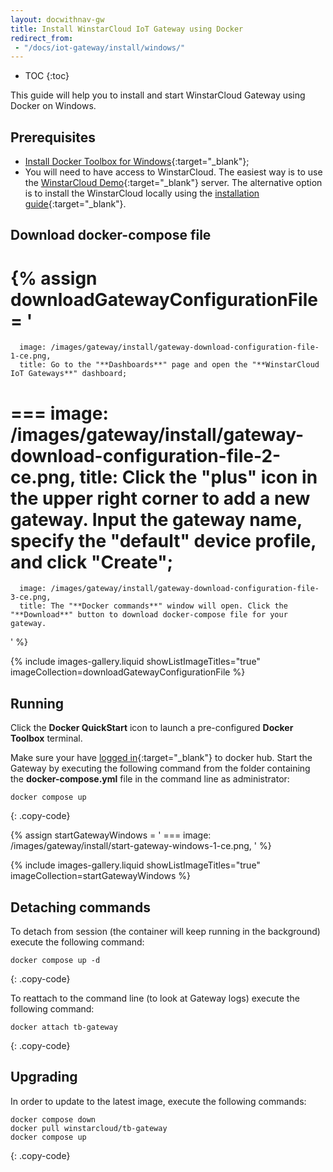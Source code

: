 ```yaml
---
layout: docwithnav-gw
title: Install WinstarCloud IoT Gateway using Docker
redirect_from: 
 - "/docs/iot-gateway/install/windows/"
---
```


* TOC
{:toc}

This guide will help you to install and start WinstarCloud Gateway using Docker on Windows.

## Prerequisites

- [Install Docker Toolbox for Windows](https://docs.docker.com/toolbox/toolbox_install_windows/){:target="_blank"};
- You will need to have access to WinstarCloud. The easiest way is to use the [WinstarCloud Demo](https://demo.winstarcloud.io/){:target="_blank"} server. 
The alternative option is to install the WinstarCloud locally using the [installation guide](https://winstarcloud.io/docs/user-guide/install/installation-options/){:target="_blank"}.

## Download docker-compose file

{% assign downloadGatewayConfigurationFile = '
   ===
      image: /images/gateway/install/gateway-download-configuration-file-1-ce.png,
      title: Go to the "**Dashboards**" page and open the "**WinstarCloud IoT Gateways**" dashboard;
   ===
      image: /images/gateway/install/gateway-download-configuration-file-2-ce.png,
      title: Click the "**plus**" icon in the upper right corner to add a new gateway. Input the gateway name, specify the "default" device profile, and click "**Create**";
   ===
      image: /images/gateway/install/gateway-download-configuration-file-3-ce.png,
      title: The "**Docker commands**" window will open. Click the "**Download**" button to download docker-compose file for your gateway.
'
%}

{% include images-gallery.liquid showListImageTitles="true" imageCollection=downloadGatewayConfigurationFile %}

## Running

Click the **Docker QuickStart** icon to launch a pre-configured **Docker Toolbox** terminal.

Make sure your have [logged in](https://docs.docker.com/engine/reference/commandline/login/){:target="_blank"} to docker hub.
Start the Gateway by executing the following command from the folder containing the **docker-compose.yml** file in the command line as administrator:

```
docker compose up
```
{: .copy-code}

{% assign startGatewayWindows = '
    ===
        image: /images/gateway/install/start-gateway-windows-1-ce.png,
'
%}

{% include images-gallery.liquid showListImageTitles="true" imageCollection=startGatewayWindows %}

## Detaching commands

To detach from session (the container will keep running in the background) execute the following command:

```
docker compose up -d
```
{: .copy-code}

To reattach to the command line (to look at Gateway logs) execute the following command:

```
docker attach tb-gateway
```
{: .copy-code}

## Upgrading

In order to update to the latest image, execute the following commands:

```
docker compose down
docker pull winstarcloud/tb-gateway
docker compose up
```
{: .copy-code}